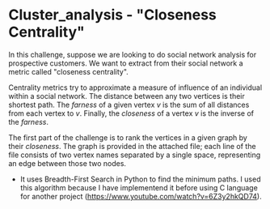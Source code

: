 # Cluster_analysis - "Closeness Centrality"

In this challenge, suppose we are looking to do social network
analysis for prospective customers. We want to extract from
their social network a metric called "closeness centrality".
 
Centrality metrics try to approximate a measure of influence
of an individual within a social network. The distance between
any two vertices is their shortest path. The *farness*
of a given vertex *v* is the sum of all distances from each vertex
to *v*. Finally, the *closeness* of a vertex *v* is the inverse
of the *farness*.
 
The first part of the challenge is to rank the vertices in a given
graph by their *closeness*. The graph is provided in the attached
file; each line of the file consists of two vertex names separated by
a single space, representing an edge between those two nodes.

* It uses Breadth-First Search in Python to find the minimum paths. I used this algorithm because I have implementend it before using C language for another project (https://www.youtube.com/watch?v=6Z3y2hkQD74).
